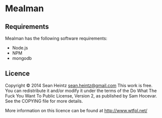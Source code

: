 # Mealman
## Requirements
Mealman has the following software requirements:
* Node.js
* NPM
* mongodb

## Licence
Copyright © 2014 Sean Heintz <sean.heintz@gmail.com>
This work is free. You can redistribute it and/or modify it under the
terms of the Do What The Fuck You Want To Public License, Version 2,
as published by Sam Hocevar. See the COPYING file for more details.

More information on this licence can be found at http://www.wtfpl.net/

